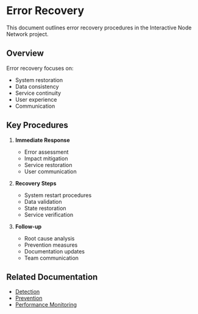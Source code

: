 # Error Recovery

This document outlines error recovery procedures in the Interactive Node Network project.

## Overview

Error recovery focuses on:
- System restoration
- Data consistency
- Service continuity
- User experience
- Communication

## Key Procedures

1. **Immediate Response**
   - Error assessment
   - Impact mitigation
   - Service restoration
   - User communication

2. **Recovery Steps**
   - System restart procedures
   - Data validation
   - State restoration
   - Service verification

3. **Follow-up**
   - Root cause analysis
   - Prevention measures
   - Documentation updates
   - Team communication

## Related Documentation

- [Detection](./detection.md)
- [Prevention](./prevention.md)
- [Performance Monitoring](../performance/monitoring.md) 